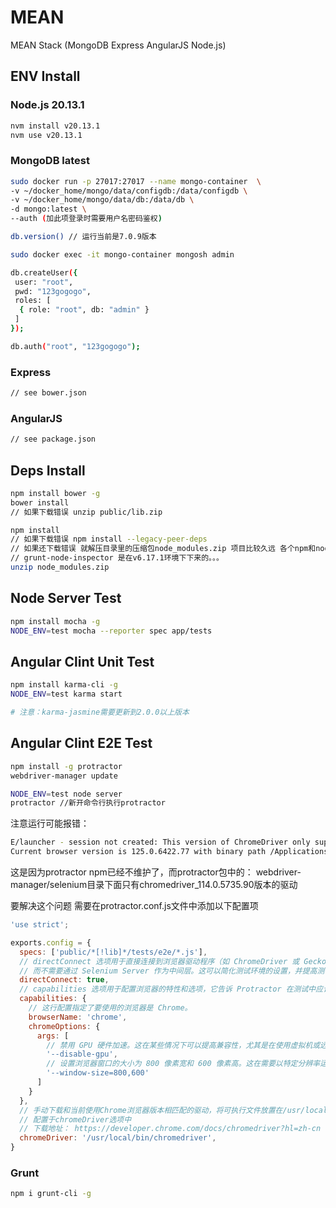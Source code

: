 # MEAN

MEAN Stack (MongoDB Express AngularJS Node.js)

## ENV Install

### Node.js 20.13.1

```bash
nvm install v20.13.1
nvm use v20.13.1
```

### MongoDB latest

```bash
sudo docker run -p 27017:27017 --name mongo-container  \
-v ~/docker_home/mongo/data/configdb:/data/configdb \
-v ~/docker_home/mongo/data/db:/data/db \
-d mongo:latest \
--auth (加此项登录时需要用户名密码鉴权)

db.version() // 运行当前是7.0.9版本

sudo docker exec -it mongo-container mongosh admin

db.createUser({ 
 user: "root", 
 pwd: "123gogogo", 
 roles: [ 
  { role: "root", db: "admin" } 
 ] 
});

db.auth("root", "123gogogo");
```

### Express

```bash
// see bower.json
```

### AngularJS

```bash
// see package.json
```

## Deps Install

```bash
npm install bower -g
bower install
// 如果下载错误 unzip public/lib.zip

npm install
// 如果下载错误 npm install --legacy-peer-deps
// 如果还下载错误 就解压目录里的压缩包node_modules.zip 项目比较久远 各个npm和node版本之间的依赖关系比较难梳理
// grunt-node-inspector 是在v6.17.1环境下下来的。。。
unzip node_modules.zip
```

## Node Server Test

```bash
npm install mocha -g
NODE_ENV=test mocha --reporter spec app/tests
```

## Angular Clint Unit Test

```bash
npm install karma-cli -g
NODE_ENV=test karma start

# 注意：karma-jasmine需要更新到2.0.0以上版本
```

## Angular Clint E2E Test

```bash
npm install -g protractor
webdriver-manager update

NODE_ENV=test node server
protractor //新开命令行执行protractor
```

注意运行可能报错：

```bash
E/launcher - session not created: This version of ChromeDriver only supports Chrome version 114
Current browser version is 125.0.6422.77 with binary path /Applications/Google Chrome.app/Contents/MacOS/Google Chrome
```

这是因为protractor npm已经不维护了，而protractor包中的：
webdriver-manager/selenium目录下面只有chromedriver_114.0.5735.90版本的驱动

要解决这个问题 需要在protractor.conf.js文件中添加以下配置项

```js
'use strict';

exports.config = {
  specs: ['public/*[!lib]*/tests/e2e/*.js'],
  // directConnect 选项用于直接连接到浏览器驱动程序（如 ChromeDriver 或 GeckoDriver）
  // 而不需要通过 Selenium Server 作为中间层。这可以简化测试环境的设置，并提高测试的启动速度和稳定性。
  directConnect: true,
  // capabilities 选项用于配置浏览器的特性和选项，它告诉 Protractor 在测试中应该如何启动和配置浏览器。
  capabilities: {
    // 这行配置指定了要使用的浏览器是 Chrome。
    browserName: 'chrome', 
    chromeOptions: {
      args: [
        // 禁用 GPU 硬件加速。这在某些情况下可以提高兼容性，尤其是在使用虚拟机或远程服务器时
        '--disable-gpu',
        // 设置浏览器窗口的大小为 800 像素宽和 600 像素高。这在需要以特定分辨率运行测试时特别有用 
        '--window-size=800,600' 
      ]
    }
  },
  // 手动下载和当前使用Chrome浏览器版本相匹配的驱动，将可执行文件放置在/usr/local/bin目录下，
  // 配置于chromeDriver选项中
  // 下载地址： https://developer.chrome.com/docs/chromedriver?hl=zh-cn
  chromeDriver: '/usr/local/bin/chromedriver', 
}
```

### Grunt

```bash
npm i grunt-cli -g
```
